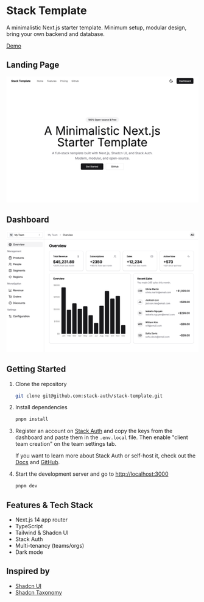 # Stack Template
A minimalistic Next.js starter template. Minimum setup, modular design, bring your own backend and database.

[Demo](https://stack-template.vercel.app/)

## Landing Page

![Landing Page](./assets/landing-page.png)

## Dashboard

![Dashboard](./assets/dashboard.png)

## Getting Started

1. Clone the repository

    ```bash
    git clone git@github.com:stack-auth/stack-template.git
    ```

2. Install dependencies

    ```bash
    pnpm install
    ```

3. Register an account on [Stack Auth](https://stack-auth.com) and copy the keys from the dashboard and paste them in the `.env.local` file. Then enable "client team creation" on the team settings tab. 

    If you want to learn more about Stack Auth or self-host it, check out the [Docs](https://docs.stack-auth.com) and [GitHub](https://github.com/stack-auth/stack).

4. Start the development server and go to [http://localhost:3000](http://localhost:3000)

    ```bash
    pnpm dev 
    ```


## Features & Tech Stack

- Next.js 14 app router
- TypeScript
- Tailwind & Shadcn UI
- Stack Auth
- Multi-tenancy (teams/orgs)
- Dark mode

## Inspired by

- [Shadcn UI](https://github.com/shadcn-ui/ui)
- [Shadcn Taxonomy](https://github.com/shadcn-ui/taxonomy)
